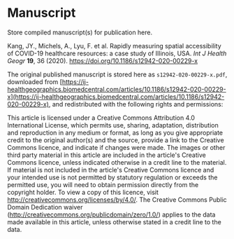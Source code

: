 # Manuscript

Store compiled manuscript(s) for publication here.

Kang, JY., Michels, A., Lyu, F. et al. Rapidly measuring spatial accessibility of COVID-19 healthcare resources: a case study of Illinois, USA. *Int J Health Geogr* **19**, 36 (2020). https://doi.org/10.1186/s12942-020-00229-x

The original published manuscript is stored here as `s12942-020-00229-x.pdf`, downloaded from [https://ij-healthgeographics.biomedcentral.com/articles/10.1186/s12942-020-00229-x](https://ij-healthgeographics.biomedcentral.com/articles/10.1186/s12942-020-00229-x), and redistributed with the following rights and permissions:

This article is licensed under a Creative Commons Attribution 4.0 International License, which permits use, sharing, adaptation, distribution and reproduction in any medium or format, as long as you give appropriate credit to the original author(s) and the source, provide a link to the Creative Commons licence, and indicate if changes were made. The images or other third party material in this article are included in the article's Creative Commons licence, unless indicated otherwise in a credit line to the material. If material is not included in the article's Creative Commons licence and your intended use is not permitted by statutory regulation or exceeds the permitted use, you will need to obtain permission directly from the copyright holder. To view a copy of this licence, visit http://creativecommons.org/licenses/by/4.0/. The Creative Commons Public Domain Dedication waiver (http://creativecommons.org/publicdomain/zero/1.0/) applies to the data made available in this article, unless otherwise stated in a credit line to the data.
